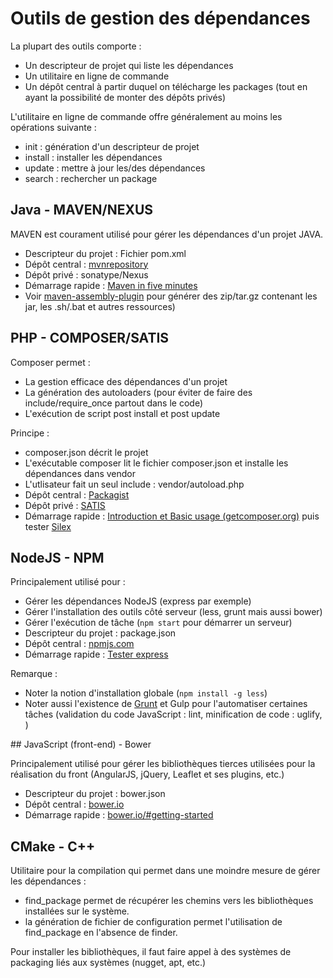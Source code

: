 # Outils de gestion des dépendances

La plupart des outils comporte :

* Un descripteur de projet qui liste les dépendances
* Un utilitaire en ligne de commande
* Un dépôt central à partir duquel on télécharge les packages (tout en ayant la possibilité de monter des dépôts privés)

L'utilitaire en ligne de commande offre généralement au moins les opérations suivante :

* init : génération d'un descripteur de projet
* install : installer les dépendances
* update : mettre à jour les/des dépendances
* search : rechercher un package

## Java - MAVEN/NEXUS

MAVEN est courament utilisé pour gérer les dépendances d'un projet JAVA.

* Descripteur du projet : Fichier pom.xml
* Dépôt central : [mvnrepository](http://mvnrepository.com/)
* Dépôt privé : sonatype/Nexus
* Démarrage rapide : [Maven in five minutes](https://maven.apache.org/guides/getting-started/maven-in-five-minutes.html)
* Voir [maven-assembly-plugin](http://maven.apache.org/plugins/maven-assembly-plugin/) pour générer des zip/tar.gz contenant les jar, les .sh/.bat et autres ressources)

## PHP - COMPOSER/SATIS

Composer permet :

* La gestion efficace des dépendances d'un projet
* La génération des autoloaders (pour éviter de faire des include/require_once partout dans le code)
* L'exécution de script post install et post update

Principe :

* composer.json décrit le projet
* L'exécutable composer lit le fichier composer.json et installe les dépendances dans vendor
* L'utlisateur fait un seul include : vendor/autoload.php
* Dépôt central : [Packagist](https://packagist.org/)
* Dépôt privé : [SATIS](https://github.com/composer/satis)
* Démarrage rapide : [Introduction et Basic usage (getcomposer.org)](https://getcomposer.org/doc/00-intro.md) puis tester [Silex](http://silex.sensiolabs.org/)

## NodeJS - NPM

Principalement utilisé pour :

* Gérer les dépendances NodeJS (express par exemple)
* Gérer l'installation des outils côté serveur (less, grunt mais aussi bower)
* Gérer l'exécution de tâche (```npm start``` pour démarrer un serveur)
* Descripteur du projet : package.json
* Dépôt central : [npmjs.com](https://www.npmjs.com/)
* Démarrage rapide : [Tester express](https://www.npmjs.com/package/express)

Remarque :

* Noter la notion d'installation globale (```npm install -g less```)
* Noter aussi l'existence de [Grunt](http://gruntjs.com/getting-started) et Gulp pour l'automatiser certaines
tâches (validation du code JavaScript : lint, minification de code : uglify, )

## JavaScript (front-end) - Bower 

Principalement utilisé pour gérer les bibliothèques tierces utilisées pour la réalisation du front (AngularJS, jQuery, Leaflet et ses plugins, etc.)

* Descripteur du projet : bower.json
* Dépôt central : [bower.io](http://bower.io/search/)
* Démarrage rapide : [bower.io/#getting-started](http://bower.io/#getting-started)

## CMake - C++

Utilitaire pour la compilation qui permet dans une moindre mesure de gérer les dépendances :

* find_package permet de récupérer les chemins vers les bibliothèques installées sur le système.
* la génération de fichier de configuration permet l'utilisation de find_package en l'absence de finder.

Pour installer les bibliothèques, il faut faire appel à des systèmes de packaging liés aux systèmes (nugget, apt, etc.)

